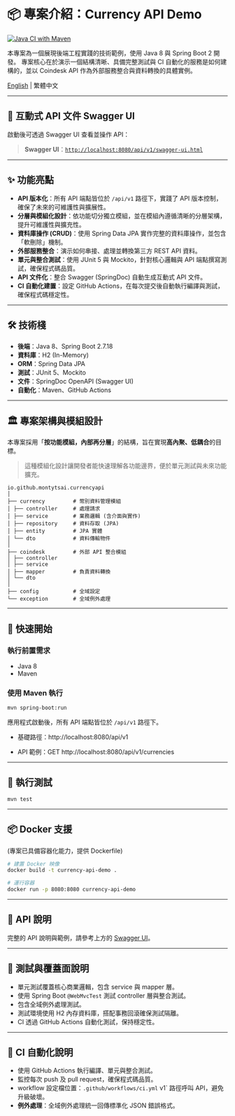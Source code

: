 # 📦 專案介紹：Currency API Demo

[![Java CI with Maven](https://github.com/montytsai/currency-api-demo/actions/workflows/ci.yml/badge.svg)](https://github.com/montytsai/currency-api-demo/actions/workflows/ci.yml)

本專案為一個展現後端工程實踐的技術範例，使用 Java 8 與 Spring Boot 2 開發。
專案核心在於演示一個結構清晰、具備完整測試與 CI 自動化的服務是如何建構的，並以 Coindesk API 作為外部服務整合與資料轉換的具體實例。

[English](README.md) | 繁體中文

---

## 📄 互動式 API 文件 Swagger UI

啟動後可透過 Swagger UI 查看並操作 API：

> **Swagger UI**：[`http://localhost:8080/api/v1/swagger-ui.html`](http://localhost:8080/api/v1/swagger-ui.html)

---

## ✨ 功能亮點

- **API 版本化**：所有 API 端點皆位於 `/api/v1` 路徑下，實踐了 API 版本控制，確保了未來的可維護性與擴展性。
- **分層與模組化設計**：依功能切分獨立模組，並在模組內遵循清晰的分層架構，提升可維護性與擴充性。
- **資料庫操作 (CRUD)**：使用 Spring Data JPA 實作完整的資料庫操作，並包含「軟刪除」機制。
- **外部服務整合**：演示如何串接、處理並轉換第三方 REST API 資料。
- **單元與整合測試**：使用 JUnit 5 與 Mockito，針對核心邏輯與 API 端點撰寫測試，確保程式碼品質。
- **API 文件化**：整合 Swagger (SpringDoc) 自動生成互動式 API 文件。
- **CI 自動化建置**：設定 GitHub Actions，在每次提交後自動執行編譯與測試，確保程式碼穩定性。

---

## 🛠️ 技術棧

- **後端**：Java 8、Spring Boot 2.7.18
- **資料庫**：H2 (In-Memory)
- **ORM**：Spring Data JPA
- **測試**：JUnit 5、Mockito
- **文件**：SpringDoc OpenAPI (Swagger UI)
- **自動化**：Maven、GitHub Actions

---

## 🏛️ 專案架構與模組設計

本專案採用「**按功能模組，內部再分層**」的結構，旨在實現**高內聚、低耦合**的目標。

> 這種模組化設計讓開發者能快速理解各功能邊界，便於單元測試與未來功能擴充。

```
io.github.montytsai.currencyapi
│
├── currency         # 幣別資料管理模組
│ ├── controller     # 處理請求
│ ├── service        # 業務邏輯 (含介面與實作)
│ ├── repository     # 資料存取 (JPA)
│ ├── entity         # JPA 實體
│ └── dto            # 資料傳輸物件
│
├── coindesk         # 外部 API 整合模組
│ ├── controller
│ ├── service
│ ├── mapper         # 負責資料轉換
│ └── dto
│
├── config           # 全域設定
└── exception        # 全域例外處理
```

---

## 🚀 快速開始

### 執行前置需求

- Java 8
- Maven

### 使用 Maven 執行

```bash
mvn spring-boot:run
```
應用程式啟動後，所有 API 端點皆位於 `/api/v1` 路徑下。

- 基礎路徑：http://localhost:8080/api/v1

- API 範例：GET http://localhost:8080/api/v1/currencies

---

## 🧪 執行測試

```bash
mvn test
```

---

## 📦 Docker 支援
(專案已具備容器化能力，提供 Dockerfile)

```bash
# 建置 Docker 映像
docker build -t currency-api-demo .

# 運行容器
docker run -p 8080:8080 currency-api-demo
```

---

## 📄 API 說明

完整的 API 說明與範例，請參考上方的 [Swagger UI](#-互動式-API-文件-Swagger-UI)。

---

## 🧪 測試與覆蓋面說明

- 單元測試覆蓋核心商業邏輯，包含 service 與 mapper 層。
- 使用 Spring Boot `@WebMvcTest` 測試 controller 層與整合測試。
- 包含全域例外處理測試。
- 測試環境使用 H2 內存資料庫，搭配事務回滾確保測試隔離。
- CI 透過 GitHub Actions 自動化測試，保持穩定性。

---

## 🔧 CI 自動化說明

- 使用 GitHub Actions 執行編譯、單元與整合測試。
- 監控每次 push 及 pull request，確保程式碼品質。
- workflow 設定檔位置：`.github/workflows/ci.yml`
v1` 路徑呼叫 API，避免升級破壞。
- **例外處理**：全域例外處理統一回傳標準化 JSON 錯誤格式。